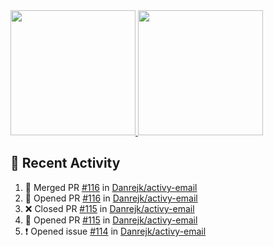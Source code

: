 <a href="https://github.com/anuraghazra/github-readme-stats">
  <img height=200 src="https://readme-stats-danrejk.vercel.app/api?username=Danrejk&theme=github_dark&border_color=3d444d&count_private=true" />
</a>
<a href="https://github.com/anuraghazra/github-readme-stats">
  <img height=200 src="https://readme-stats-danrejk.vercel.app/api/top-langs/?username=Danrejk&layout=donut&theme=github_dark&border_color=3d444d&count_private=true" />
</a>

## 🚀 Recent Activity  
<!--START_SECTION:activity-->
1. 🎉 Merged PR [#116](https://github.com/Danrejk/activy-email/pull/116) in [Danrejk/activy-email](https://github.com/Danrejk/activy-email)
2. 💪 Opened PR [#116](https://github.com/Danrejk/activy-email/pull/116) in [Danrejk/activy-email](https://github.com/Danrejk/activy-email)
3. ❌ Closed PR [#115](https://github.com/Danrejk/activy-email/pull/115) in [Danrejk/activy-email](https://github.com/Danrejk/activy-email)
4. 💪 Opened PR [#115](https://github.com/Danrejk/activy-email/pull/115) in [Danrejk/activy-email](https://github.com/Danrejk/activy-email)
5. ❗ Opened issue [#114](https://github.com/Danrejk/activy-email/issues/114) in [Danrejk/activy-email](https://github.com/Danrejk/activy-email)
<!--END_SECTION:activity-->
